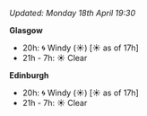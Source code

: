 *Updated: Monday 18th April 19:30*

**Glasgow**

* 20h: :cyclone: Windy (:sunny:) [:sunny: as of 17h]
* 21h - 7h: :sunny: Clear

**Edinburgh**

* 20h: :cyclone: Windy (:sunny:) [:sunny: as of 17h]
* 21h - 7h: :sunny: Clear

